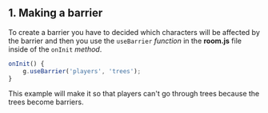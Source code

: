 ## 1. Making a barrier

To create a barrier you have to decided which characters will be affected by the barrier and then you use the `useBarrier` _function_ in the **room.js** file inside of the `onInit` _method_. 
```javascript
onInit() {
	g.useBarrier('players', 'trees');
}
```  
This example will make it so that players can't go through trees because the trees become barriers.

